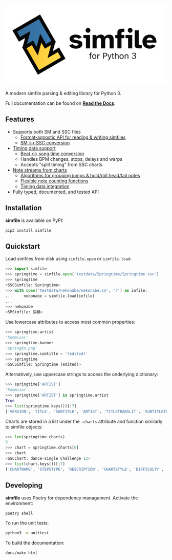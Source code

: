 ![simfile - for Python 3](docs/source/_static/simfile-600.png?raw=true)

A modern simfile parsing & editing library for Python 3.

Full documentation can be found on **[Read the Docs](https://simfile.readthedocs.io/en/latest/)**.

## Features

- Supports both SM and SSC files
  - [Format-agnostic API for reading & writing simfiles](https://simfile.readthedocs.io/en/latest/reading-writing.html)
  - [SM ↔︎ SSC conversion](https://simfile.readthedocs.io/en/latest/autoapi/simfile/convert/index.html)
- [Timing data support](https://simfile.readthedocs.io/en/latest/timing-note-data.html#reading-timing-data)
  - [Beat ↔︎ song time conversion](https://simfile.readthedocs.io/en/latest/timing-note-data.html#converting-song-time-to-beats)
  - Handles BPM changes, stops, delays and warps
  - Accepts "split timing" from SSC charts
- [Note streams from charts](https://simfile.readthedocs.io/en/latest/timing-note-data.html#reading-note-data)
  - [Algorithms for grouping jumps & hold/roll head/tail notes](https://simfile.readthedocs.io/en/latest/timing-note-data.html#handling-holds-rolls-and-jumps)
  - [Flexible note counting functions](https://simfile.readthedocs.io/en/latest/timing-note-data.html#counting-notes)
  - [Timing data integration](https://simfile.readthedocs.io/en/latest/timing-note-data.html#combining-notes-and-time)
- Fully typed, documented, and tested API

## Installation

**simfile** is available on PyPI:

```bash
pip3 install simfile
```

## Quickstart

Load simfiles from disk using `simfile.open` or `simfile.load`:

```python
>>> import simfile
>>> springtime = simfile.open('testdata/Springtime/Springtime.ssc')
>>> springtime
<SSCSimfile: Springtime>
>>> with open('testdata/nekonabe/nekonabe.sm', 'r') as infile:
...     nekonabe = simfile.load(infile)
...
>>> nekonabe
<SMSimfile: 猫鍋>
```

Use lowercase attributes to access most common properties:

```python
>>> springtime.artist
'Kommisar'
>>> springtime.banner
'springbn.png'
>>> springtime.subtitle = '(edited)'
>>> springtime
<SSCSimfile: Springtime (edited)>
```

Alternatively, use uppercase strings to access the underlying dictionary:

```python
>>> springtime['ARTIST']
'Kommisar'
>>> springtime['ARTIST'] is springtime.artist
True
>>> list(springtime.keys())[:7]
['VERSION', 'TITLE', 'SUBTITLE', 'ARTIST', 'TITLETRANSLIT', 'SUBTITLETRANSLIT', 'ARTISTTRANSLIT']
```

Charts are stored in a list under the `.charts` attribute and function similarly to simfile objects:

```python
>>> len(springtime.charts)
9
>>> chart = springtime.charts[0]
>>> chart
<SSCChart: dance-single Challenge 12>
>>> list(chart.keys())[:7]
['CHARTNAME', 'STEPSTYPE', 'DESCRIPTION', 'CHARTSTYLE', 'DIFFICULTY', 'METER', 'RADARVALUES']
```

## Developing

**simfile** uses Poetry for dependency management. Activate the environment:

```bash
poetry shell
```

To run the unit tests:

```bash
python3 -m unittest
```

To build the documentation:

```bash
docs/make html
```
